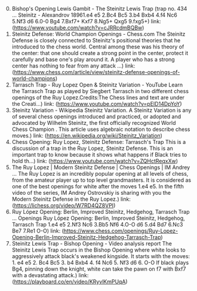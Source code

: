 ---
---
0. Bishop's Opening Lewis Gambit - The Steinitz Lewis Trap (trap no. 434 ...
Steinitz - Alexandrov 18961.e4 e5 2.Bc4 Bc5 3.b4 Bxb4 4.f4 Nc6 5.Nf3 d6 6.0-0 Bg4 7.Bxf7+ Kxf7 8.Ng5+ Qxg5 9.fxg5+)
link: (https://www.youtube.com/watch?v=cJRRcdmBQBw)
1. Steinitz Defense: World Champion Openings - Chess.com
The Steinitz Defense is closely connected to Steinitz's positional theories that he introduced to the chess world. Central among these was his theory of the center: that one should create a strong point in the center, protect it carefully and base one's play around it. A player who has a strong center has nothing to fear from any attack ...)
link: (https://www.chess.com/article/view/steinitz-defense-openings-of-world-champions)
2. Tarrasch Trap - Ruy Lopez Open & Steinitz Variation - YouTube
Learn the Tarrasch Trap as played by Siegbert Tarrasch in two different chess openings of the Ruy Lopez.Credits:The Chess lines and text are under the Creati...)
link: (https://www.youtube.com/watch?v=pEID14DpYoY)
3. Steinitz Variation - Wikipedia
Steinitz Variation. A Steinitz Variation is any of several chess openings introduced and practiced, or adopted and advocated by Wilhelm Steinitz, the first officially recognized World Chess Champion . This article uses algebraic notation to describe chess moves.)
link: (https://en.wikipedia.org/wiki/Steinitz_Variation)
4. Chess Opening: Ruy Lopez, Steinitz Defense: Tarrasch's Trap
This is a discussion of a trap in the Ruy Lopez, Steinitz Defense. This is an important trap to know because it shows what happens if Black tries to hold th...)
link: (https://www.youtube.com/watch?v=ZQHctReqxXw)
5. The Ruy Lopez | Modern Steinitz Defense | Chess Openings | IM Andrey ...
The Ruy Lopez is an incredibly popular opening at all levels of chess, from the amateur player up to top level grandmasters. It is considered as one of the best openings for white after the moves 1.e4 e5. In the fifth video of the series, IM Andrey Ostrovskiy is sharing with you the Modern Steinitz Defense in the Ruy Lopez.)
link: (https://lichess.org/video/W7RD4QZ8VPI)
6. Ruy López Opening: Berlin, Improved Steinitz, Hedgehog, Tarrasch Trap ...
Openings Ruy López Opening: Berlin, Improved Steinitz, Hedgehog, Tarrasch Trap 1.e4 e5 2.Nf3 Nc6 3.Bb5 Nf6 4.O-O d6 5.d4 Bd7 6.Nc3 Be7 7.Re1 O-O)
link: (https://www.chess.com/openings/Ruy-Lopez-Opening-Berlin-Improved-Steinitz-Hedgehog-Tarrasch-Trap)
7. Steinitz Lewis Trap - Bishop Opening - Video analysis report
The Steinitz Lewis Trap occurs in the Bishop Opening where white looks to aggressively attack black's weakened kingside. It starts with the moves: 1. e4 e5 2. Bc4 Bc5 3. b4 Bxb4 4. f4 Nc6 5. Nf3 d6 6. O-O If black plays Bg4, pinning down the knight, white can take the pawn on f7 with Bxf7 with a devastating attack.)
link: (https://playboard.co/en/video/KRyvlKmPUqA)
